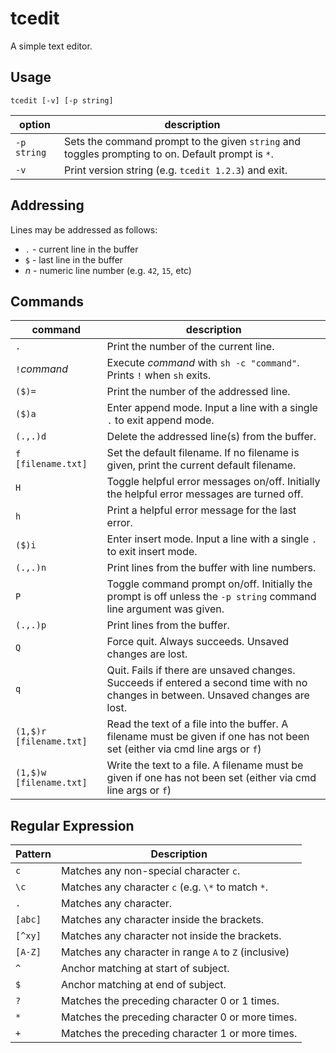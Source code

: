 # tcedit

A simple text editor.

## Usage

```
tcedit [-v] [-p string]
```

| option      | description                                                                                       |
| ----------- | ------------------------------------------------------------------------------------------------- |
| `-p string` | Sets the command prompt to the given `string` and toggles prompting to on. Default prompt is `*`. |
| `-v`        | Print version string (e.g. `tcedit 1.2.3`) and exit.                                              |

## Addressing

Lines may be addressed as follows:

* `.` - current line in the buffer
* `$` - last line in the buffer
* _n_ - numeric line number (e.g. `42`, `15`, etc)

## Commands

| command                | description                                                                                                                       |
| ---------------------- | --------------------------------------------------------------------------------------------------------------------------------- |
| `.`                    | Print the number of the current line.                                                                                             |
| `!`*command*           | Execute *command* with `sh -c "command"`. Prints `!` when `sh` exits.                                                             |
| `($)=`                 | Print the number of the addressed line.                                                                                           |
| `($)a`                 | Enter append mode. Input a line with a single `.` to exit append mode.                                                            |
| `(.,.)d`               | Delete the addressed line(s) from the buffer.                                                                                     |
| `f [filename.txt]`     | Set the default filename. If no filename is given, print the current default filename.                                            |
| `H`                    | Toggle helpful error messages on/off. Initially the helpful error messages are turned off.                                        |
| `h`                    | Print a helpful error message for the last error.                                                                                 |
| `($)i`                 | Enter insert mode. Input a line with a single `.` to exit insert mode.                                                            |
| `(.,.)n`               | Print lines from the buffer with line numbers.                                                                                    |
| `P`                    | Toggle command prompt on/off. Initially the prompt is off unless the `-p string` command line argument was given.                 |
| `(.,.)p`               | Print lines from the buffer.                                                                                                      |
| `Q`                    | Force quit. Always succeeds. Unsaved changes are lost.                                                                            |
| `q`                    | Quit. Fails if there are unsaved changes. Succeeds if entered a second time with no changes in between. Unsaved changes are lost. |
| `(1,$)r [filename.txt]`| Read the text of a file into the buffer. A filename must be given if one has not been set (either via cmd line args or `f`)
| `(1,$)w [filename.txt]`| Write the text to a file. A filename must be given if one has not been set (either via cmd line args or `f`)

## Regular Expression

| Pattern | Description                                           |
| ------- | ----------------------------------------------------- |
| `c`     | Matches any non-special character `c`.                |
| `\c`    | Matches any character `c` (e.g. `\*` to match `*`.    |
| `.`     | Matches any character.                                |
| `[abc]` | Matches any character inside the brackets.            |
| `[^xy]` | Matches any character not inside the brackets.        |
| `[A-Z]` | Matches any character in range `A` to `Z` (inclusive) |
| `^`     | Anchor matching at start of subject.                  |
| `$`     | Anchor matching at end of subject.                    |
| `?`     | Matches the preceding character 0 or 1 times.         |
| `*`     | Matches the preceding character 0 or more times.      |
| `+`     | Matches the preceding character 1 or more times.      |
